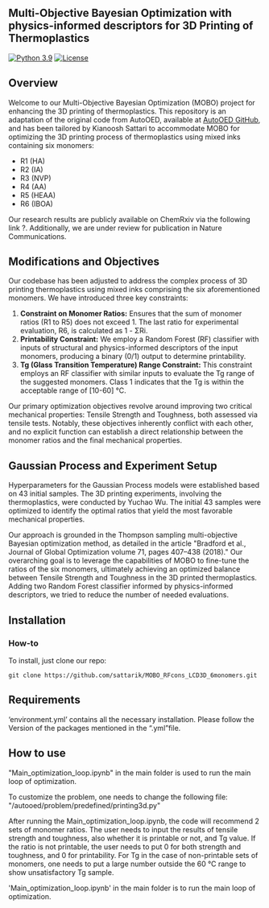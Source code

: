 ## Multi-Objective Bayesian Optimization with physics-informed descriptors for 3D Printing of Thermoplastics

[![Python 3.9](https://img.shields.io/badge/python-3.9-blue.svg)](https://www.python.org/downloads/release/python-390/) [![License](https://img.shields.io/badge/license-MIT-green.svg)](LICENSE) 


## Overview
Welcome to our Multi-Objective Bayesian Optimization (MOBO) project for enhancing the 3D printing of thermoplastics. This repository is an adaptation of the original code from AutoOED, available at [AutoOED GitHub](https://github.com/autooed/autooed), and has been tailored by Kianoosh Sattari to accommodate MOBO for optimizing the 3D printing process of thermoplastics using mixed inks containing six monomers:

- R1 (HA)
- R2 (IA)
- R3 (NVP)
- R4 (AA)
- R5 (HEAA)
- R6 (IBOA)

Our research results are publicly available on ChemRxiv via the following link ?. 
Additionally, we are under review for publication in Nature Communications.

## Modifications and Objectives
Our codebase has been adjusted to address the complex process of 3D printing thermoplastics using mixed inks comprising the six aforementioned monomers. We have introduced three key constraints:

1. **Constraint on Monomer Ratios:** Ensures that the sum of monomer ratios (R1 to R5) does not exceed 1. The last ratio for experimental evaluation, R6, is calculated as 1 - ΣRi.
2. **Printability Constraint:** We employ a Random Forest (RF) classifier with inputs of structural and physics-informed descriptors of the input monomers, producing a binary (0/1) output to determine printability.
3. **Tg (Glass Transition Temperature) Range Constraint:** This constraint employs an RF classifier with similar inputs to evaluate the Tg range of the suggested monomers. Class 1 indicates that the Tg is within the acceptable range of [10-60] °C.

Our primary optimization objectives revolve around improving two critical mechanical properties: Tensile Strength and Toughness, both assessed via tensile tests. Notably, these objectives inherently conflict with each other, and no explicit function can establish a direct relationship between the monomer ratios and the final mechanical properties.

## Gaussian Process and Experiment Setup
Hyperparameters for the Gaussian Process models were established based on 43 initial samples. The 3D printing experiments, involving the thermoplastics, were conducted by Yuchao Wu. The initial 43 samples were optimized to identify the optimal ratios that yield the most favorable mechanical properties.

Our approach is grounded in the Thompson sampling multi-objective Bayesian optimization method, as detailed in the article "Bradford et al., Journal of Global Optimization volume 71, pages 407–438 (2018)." Our overarching goal is to leverage the capabilities of MOBO to fine-tune the ratios of the six monomers, ultimately achieving an optimized balance between Tensile Strength and Toughness in the 3D printed thermoplastics. 
Adding two Random Forest classifier informed by physics-informed descriptors, we tried to reduce the number of needed evaluations. 

## Installation
### How-to
To install, just clone our repo:
```
git clone https://github.com/sattarik/MOBO_RFcons_LCD3D_6monomers.git
```
## Requirements

‘environment.yml’ contains all the necessary installation. 
Please follow the Version of the packages mentioned in the “.yml”file. 

## How to use
"Main_optimization_loop.ipynb" in the main folder is used to run the main loop of optimization.

To customize the problem, one needs to change the following file:
"/autooed/problem/predefined/printing3d.py"

After running the Main_optimization_loop.ipynb, the code will recommend 2 sets of monomer ratios. The user needs to input the results of tensile strength and toughness, also whether it is printable or not, and Tg value. If the ratio is not printable, the user needs to put 0 for both strength and toughness, and 0 for printability. For Tg in the case of non-printable sets of monomers, one needs to put a large number outside the 60 °C range to show unsatisfactory Tg sample.

'Main_optimization_loop.ipynb' in the main folder is to run the main loop of optimization. 
